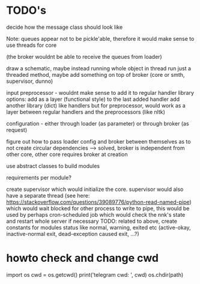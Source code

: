 # TODO's
decide how the message class should look like

Note:
queues appear not to be pickle'able,
therefore it would make sense to use threads for core 

(the broker wouldnt be able to receive the queues from loader)

draw a schematic, maybe instead running whole object in thread run just a threaded method,
maybe add something on top of broker (core or smth, supervisor, dunno)

input preprocessor - wouldnt make sense to add it to regular handler library
options:
    add as a layer (functional style) to the last added handler
    add another library (dict) like handlers but for preprocessor, would work as a layer between regular handlers
        and the preprocessors (like nltk)


configuration - either through loader (as parameter) or through broker (as request)

figure out how to pass loader config and broker between themselves as to not create circular dependencies
--> solved, broker is independent from other core, other core requires broker at creation

use abstract classes to build modules


requirements per module?

create supervisor which would initialize the core. supervisor would also have a separate thread
(see here: https://stackoverflow.com/questions/39089776/python-read-named-pipe)
which would wait blocked for other process to write to pipe, this would be used by perhaps cron-scheduled
job which would check the nnk's state and restart whole server if necessary
TODO: related to above, create constants for modules status like normal, warning, exited etc
(active-okay, inactive-normal exit, dead-exception caused exit, ...?)


# howto check and change cwd
import os
cwd = os.getcwd()
print('telegram cwd: ', cwd)
os.chdir(path)

